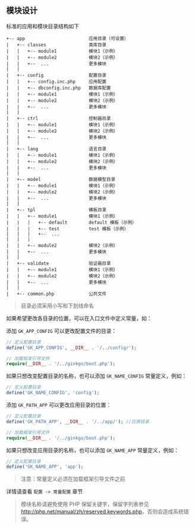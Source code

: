 ## 模块设计

标准的应用和模块目录结构如下

    +-- app                        应用目录（可设置）
    |   +-- classes                类库目录
    |   |   +-- module1            模块1（示例）
    |   |   +-- module2            模块2（示例）
    |   |   +--  ...               更多模块
    |   |
    |   +-- config                 配置目录
    |   |   +-- config.inc.php     应用配置
    |   |   +-- dbconfig.inc.php   数据库配置
    |   |   +-- module1            模块1（示例）
    |   |   +-- module2            模块2（示例）
    |   |   +--  ...               更多模块
    |   |
    |   +-- ctrl                   控制器目录
    |   |   +-- module1            模块1（示例）
    |   |   +-- module2            模块2（示例）
    |   |   +--  ...               更多模块
    |   |
    |   +-- lang                   语言目录
    |   |   +-- module1            模块1（示例）
    |   |   +-- module2            模块2（示例）
    |   |   +--  ...               更多模块
    |   |
    |   +-- model                  数据模型目录
    |   |   +-- module1            模块1（示例）
    |   |   +-- module2            模块2（示例）
    |   |   +--  ...               更多模块
    |   |
    |   +-- tpl                    模板目录
    |   |   +-- module1            模块1（示例）
    |   |   |   +-- default        default 模板（示例）
    |   |   |   +-- test           test 模板（示例）
    |   |   |   +--  ...
    |   |   |
    |   |   +-- module2            模块2（示例）
    |   |   +--  ...               更多模块
    |   |
    |   +-- validate               验证器目录
    |   |   +-- module1            模块1（示例）
    |   |   +-- module2            模块2（示例）
    |   |   +--  ...               更多模块
    |   |
    |   +-- common.php             公共文件

> 目录必须采用小写和下划线命名

如果希望更改各目录的位置，可以在入口文件中定义常量，如：

添加 `GK_APP_CONFIG` 可以更改配置文件的目录：

``` php
// 定义配置目录
define('GK_APP_CONFIG', __DIR__ . '/../config/');

// 加载框架引导文件
require(__DIR__ . '/../ginkgo/boot.php');
```
    
如果只想改变配置目录的名称，也可以添加 `GK_NAME_CONFIG` 常量定义，例如：

``` php
// 定义配置目录
define('GK_NAME_CONFIG', 'config');
```

添加 `GK_PATH_APP` 可以更改应用目录的位置：

``` php
// 定义配置目录
define('GK_PATH_APP', __DIR__ . '/../app/'); //应用目录

// 加载框架引导文件
require(__DIR__ . '/../ginkgo/boot.php');
```
    
如果只想改变应用目录的名称，也可以添加 `GK_NAME_APP` 常量定义，例如：

``` php
// 定义配置目录
define('GK_NAME_APP', 'app');
```

> 注意：常量定义必须在加载框架引导文件之前 

详情请查看 `配置 -> 常量配置` 章节

> 模块名称请避免使用 PHP 保留关键字，保留字列表参见 <http://php.net/manual/zh/reserved.keywords.php>，否则会造成系统错误。